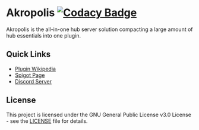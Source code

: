 # Akropolis [![Codacy Badge](https://api.codacy.com/project/badge/Grade/0daefdcd09d14086b2f96934d283371e)](https://www.codacy.com/manual/ItsLewizzz/DeluxeHub?utm_source=github.com&amp;utm_medium=referral&amp;utm_content=ItsLewizzz/DeluxeHub&amp;utm_campaign=Badge_Grade)

Akropolis is the all-in-one hub server solution compacting a large amount of hub essentials into one plugin.

## Quick Links

- [Plugin Wikipedia](https://wiki.lewisdev.fun/)
- [Spigot Page](https://www.spigotmc.org/resources/49425/)
- [Discord Server](https://discord.lewisdev.fun/)

## License

This project is licensed under the GNU General Public License v3.0 License - see the [LICENSE](LICENSE) file for
details.
